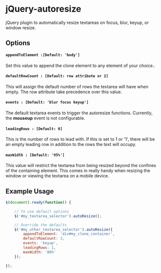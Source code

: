 # jQuery-autoresize

jQuery plugin to automatically resize textareas on focus, blur, keyup, or window resize.

## Options

#### `appendToElement :[Default: 'body']`
Set this value to append the clone element to any element of your choice..

#### `defaultRowCount : [Default: row attribute or 2]`
This will assign the default number of rows the textarea will have when empty. The row attribute take precedence over this value.

#### `events : [Default: 'blur focus keyup']`
The default textarea events to trigger the autoresize functions. Currently, the **mouseup** event is not configurable.

#### `leadingRows : [Default: 0]`
This is the number of rows to lead with. If this is set to 1 or '1', there will be an empty leading row in addition to the rows the text will occupy.

#### `maxWidth : [Default: '95%']`
This value will restrict the textarea from being resized beyond the confines of the containing element. This comes in really handy when resizing the window or viewing the textarea on a mobile device.

## Example Usage

```js
$(document).ready(function() {
	
	// To use default options
	$('#my_textarea_selector').autoResize();

	// Override the defaults
	$('#my_other_textarea_selector').autoResize({
		appendToElement: 'div#my_clone_container',
		defaultRowCount: 3,
		events: 'keyup',
		leadingRows: 1,
		maxWidth: '80%'
	});
	
});
```